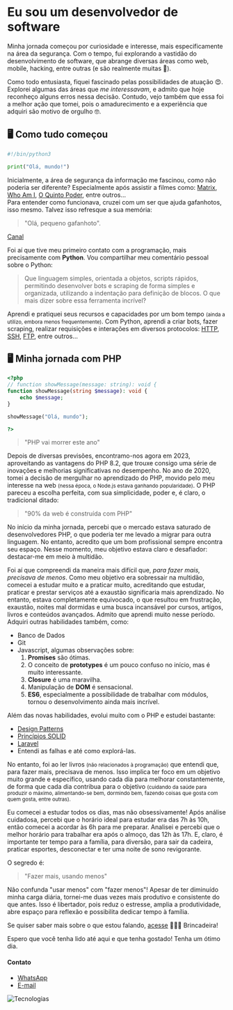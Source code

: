 # Eu sou um desenvolvedor de software

Minha jornada começou por curiosidade e interesse, mais especificamente na área da segurança. Com o tempo, fui explorando a vastidão do desenvolvimento de software, que abrange diversas áreas como web, mobile, hacking, entre outras (e são realmente muitas :hot_face:).

Como todo entusiasta, fiquei fascinado pelas possibilidades de atuação :heart_eyes:. Explorei algumas das áreas que *me interessavam*, e admito que hoje reconheço alguns erros nessa decisão. Contudo, vejo também que essa foi a melhor ação que tomei, pois o amadurecimento e a experiência que adquiri são motivo de orgulho :nerd_face:.

## :desktop_computer: Como tudo começou

```python
#!/bin/python3

print("Olá, mundo!")
```

Inicialmente, a área de segurança da informação me fascinou, como não poderia ser diferente? Especialmente após assistir a filmes como: [Matrix](https://www.youtube.com/watch?v=2KnZac176Hs "Assista ao trailer :)"), [Who Am I](https://www.youtube.com/watch?v=5vnjheCqRIs "Assista ao trailer"), [O Quinto Poder](https://www.youtube.com/watch?v=VJUNG41dzFk "Assista ao trailer"), entre outros...  
Para entender como funcionava, cruzei com um ser que ajuda gafanhotos, isso mesmo. Talvez isso refresque a sua memória:

> "Olá, pequeno gafanhoto". 

[Canal](https://www.youtube.com/@CursoemVideo)

Foi aí que tive meu primeiro contato com a programação, mais precisamente com **Python**. Vou compartilhar meu comentário pessoal sobre o Python:

> Que linguagem simples, orientada a objetos, scripts rápidos, permitindo desenvolver bots e scraping de forma simples e organizada, utilizando a indentação para definição de blocos. O que mais dizer sobre essa ferramenta incrível?

Aprendi e pratiquei seus recursos e capacidades por um bom tempo <small>(ainda a utilizo, embora menos frequentemente)</small>. Com Python, aprendi a criar bots, fazer scraping, realizar requisições e interações em diversos protocolos: [HTTP](https://pt.wikipedia.org/wiki/Hypertext_Transfer_Protocol), [SSH](https://pt.wikipedia.org/wiki/Secure_Shell), [FTP](https://pt.wikipedia.org/wiki/Protocolo_de_Transfer%C3%AAncia_de_Arquivos), entre outros...

## :desktop_computer: Minha jornada com PHP

```php
<?php
// function showMessage(message: string): void {
function showMessage(string $message): void {
    echo $message;
}

showMessage("Olá, mundo");

?>
```

> "PHP vai morrer este ano"

Depois de diversas previsões, encontramo-nos agora em 2023, aproveitando as vantagens do PHP 8.2, que trouxe consigo uma série de inovações e melhorias significativas no desempenho. No ano de 2020, tomei a decisão de mergulhar no aprendizado do PHP, movido pelo meu interesse na web <small>(nessa época, o Node.js estava ganhando popularidade)</small>. O PHP pareceu a escolha perfeita, com sua simplicidade, poder e, é claro, o tradicional ditado:

> "90% da web é construída com PHP"

No início da minha jornada, percebi que o mercado estava saturado de desenvolvedores PHP, o que poderia ter me levado a migrar para outra linguagem. No entanto, acredito que um bom profissional sempre encontra seu espaço. Nesse momento, meu objetivo estava claro e desafiador: destacar-me em meio à multidão.

Foi aí que compreendi da maneira mais difícil que, _para fazer mais, precisava de menos_. Como meu objetivo era sobressair na multidão, comecei a estudar muito e a praticar muito, acreditando que estudar, praticar e prestar serviços até a exaustão significaria mais aprendizado. No entanto, estava completamente equivocado, o que resultou em frustração, exaustão, noites mal dormidas e uma busca incansável por cursos, artigos, livros e conteúdos avançados. Admito que aprendi muito nesse período. Adquiri outras habilidades também, como:
- Banco de Dados
- Git
- Javascript, algumas observações sobre:
    1. **Promises** são ótimas.
    2. O conceito de **prototypes** é um pouco confuso no início, mas é muito interessante.
    3. **Closure** é uma maravilha.
    4. Manipulação de **DOM** é sensacional.
    5. **ES6**, especialmente a possibilidade de trabalhar com módulos, tornou o desenvolvimento ainda mais incrível.

Além das novas habilidades, evolui muito com o PHP e estudei bastante:
- [Design Patterns](https://pt.wikipedia.org/wiki/Padr%C3%A3o_de_projeto_de_software)
- [Princípios SOLID](https://pt.wikipedia.org/wiki/SOLID)
- [Laravel](https://laravel.com)
- Entendi as falhas e até como explorá-las.

No entanto, foi ao ler livros <small>(não relacionados à programação)</small> que entendi que, para fazer mais, precisava de menos. Isso implica ter foco em um objetivo muito grande e específico, usando cada dia para melhorar constantemente, de forma que cada dia contribua para o objetivo <small>(cuidando da saúde para produzir o máximo, alimentando-se bem, dormindo bem, fazendo coisas que gosta com quem gosta, entre outras).</small>

Eu comecei a estudar todos os dias, mas não obsessivamente! Após análise cuidadosa, percebi que o horário ideal para estudar era das 7h às 10h, então comecei a acordar às 6h para me preparar. Analisei e percebi que o melhor horário para trabalhar era após o almoço, das 12h às 17h. E, claro, é importante ter tempo para a família, para diversão, para sair da cadeira, praticar esportes, desconectar e ter uma noite de sono revigorante.

O segredo é:
> "Fazer mais, usando menos"

Não confunda "usar menos" com "fazer menos"! Apesar de ter diminuído minha carga diária, tornei-me duas vezes mais produtivo e consistente do que antes. Isso é libertador, pois reduz o estresse, amplia a produtividade, abre espaço para reflexão e possibilita dedicar tempo à família.

Se quiser saber mais sobre o que estou falando, [acesse](https://www.youtube.com/watch?v=ZQNPONfzW84) :rofl::rofl::rofl: Brincadeira!

Espero que você tenha lido até aqui e que tenha gostado! Tenha um ótimo dia.

#### Contato
- [WhatsApp](https://api.whatsapp.com/send?phone=5537999975400&text=Oi,%20tem%20disponibilidade?)
- [E-mail](mailto:bernardinoosilvaa@gmail.com)

![Tecnologias](https://skillicons.dev/icons?i=py,php,js,git,mysql)
